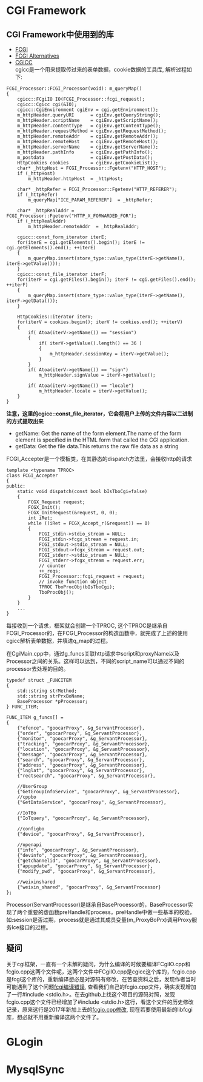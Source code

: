 # CGI Framework
## CGI Framework中使用到的库
- [FCGI](http://www.nongnu.org/fastcgi/)
- [FCGI Alternatives](https://stackoverflow.com/questions/1774647/fastcgi-for-c)
- [CGICC](http://www.gnu.org/software/cgicc/doc/index.html)<br>
cgicc是一个用来提取传过来的表单数据，cookie数据的工具库, 解析过程如下:<br>
```
FCGI_Processor::FCGI_Processor(void): m_queryMap()
{
    cgicc::FCgiIO IO(FCGI_Processor::fcgi_request);
    cgicc::Cgicc cgi(&IO);
    cgicc::CgiEnvironment cgiEnv = cgi.getEnvironment();
    m_httpHeader.queryURI      = cgiEnv.getQueryString();
    m_httpHeader.scriptName    = cgiEnv.getScriptName();
    m_httpHeader.contentType   = cgiEnv.getContentType();
    m_httpHeader.requestMethod = cgiEnv.getRequestMethod(); 
    m_httpHeader.remoteAddr    = cgiEnv.getRemoteAddr();
    m_httpHeader.remoteHost    = cgiEnv.getRemoteHost();
    m_httpHeader.serverName    = cgiEnv.getServerName();
    m_httpHeader.pathInfo      = cgiEnv.getPathInfo();
    m_postdata                 = cgiEnv.getPostData();
    HttpCookies cookies        = cgiEnv.getCookieList();
    char* _httpHost = FCGI_Processor::Fgetenv("HTTP_HOST");   
    if (_httpHost) 
        m_httpHeader.httpHost  = _httpHost;

    char* _httpRefer = FCGI_Processor::Fgetenv("HTTP_REFERER");   
    if (_httpRefer) 
        m_queryMap["ICE_PARAM_REFERER"]  = _httpRefer;

    char* _httpRealAddr = FCGI_Processor::Fgetenv("HTTP_X_FORWARDED_FOR");   
    if (_httpRealAddr) 
        m_httpHeader.remoteAddr  = _httpRealAddr;

    cgicc::const_form_iterator iterE;
    for(iterE = cgi.getElements().begin(); iterE != cgi.getElements().end(); ++iterE) 
    {
        m_queryMap.insert(store_type::value_type(iterE->getName(), iterE->getValue()));
    }
    cgicc::const_file_iterator iterF;
    for(iterF = cgi.getFiles().begin(); iterF != cgi.getFiles().end(); ++iterF) 
    {
        m_queryMap.insert(store_type::value_type(iterF->getName(), iterF->getData()));
    }

    HttpCookies::iterator iterV;
    for(iterV = cookies.begin(); iterV != cookies.end(); ++iterV)
    {
        if( Atoa(iterV->getName()) == "session")
        {
            if( iterV->getValue().length() == 36 )
            {
                m_httpHeader.sessionKey = iterV->getValue();
            }
        }
        if( Atoa(iterV->getName()) == "sign")
            m_httpHeader.signValue = iterV->getValue();

        if( Atoa(iterV->getName()) == "locale")
            m_httpHeader.locale = iterV->getValue();
    }
}
```

**注意，这里的cgicc::const_file_iterator，它会将用户上传的文件内容以二进制的方式提取出来**
- getName: Get the name of the form element.The name of the form element is specified in the HTML form that called the CGI application.
- getData: Get the file data.This returns the raw file data as a string

FCGI_Accepter是一个模板类，在其静态的dispatch方法里，会接收http的请求
```
template <typename TPROC>
class FCGI_Accepter 
{
public:
    static void dispatch(const bool bIsTboCgi=false)
    {
        FCGX_Request request;
        FCGX_Init();
        FCGX_InitRequest(&request, 0, 0);
        int iRet;
        while ((iRet = FCGX_Accept_r(&request)) == 0)
        {
            FCGI_stdin->stdio_stream = NULL;
            FCGI_stdin->fcgx_stream = request.in;
            FCGI_stdout->stdio_stream = NULL;
            FCGI_stdout->fcgx_stream = request.out;
            FCGI_stderr->stdio_stream = NULL;
            FCGI_stderr->fcgx_stream = request.err;
            // counter
            ++_reqs;
            FCGI_Processor::fcgi_request = request;
            // invoke function object
            TPROC TboProcObj(bIsTboCgi);
            TboProcObj();
        }
    }
    ...
}
```
每接收到一个请求，框架就会创建一个TPROC, 这个TPROC是继承自FCGI_Processor的，在FCGI_Processor的构造函数中，就完成了上述的使用cgicc解析表单数据，并填进q_map的过程。

在CgiMain.cpp中，通过g_funcs关联http请求中script和proxyName以及Processor之间的关系。这样可以达到，不同的script_name可以通过不同的processor去处理的目的。
```
typedef struct _FUNCITEM
{
    std::string strMethod;
    std::string strPrxBoName;
    BaseProcessor *pProcessor;
} FUNC_ITEM;

FUNC_ITEM g_funcs[] = 
{
    {"efence", "goocarProxy", &g_ServantProcessor},
    {"order", "goocarProxy", &g_ServantProcessor},
    {"monitor", "goocarProxy", &g_ServantProcessor},
    {"tracking", "goocarProxy", &g_ServantProcessor},
    {"location", "goocarProxy", &g_ServantProcessor},
    {"message", "goocarProxy", &g_ServantProcessor},
    {"search", "goocarProxy", &g_ServantProcessor},
    {"address", "goocarProxy", &g_ServantProcessor},
    {"lnglat", "goocarProxy", &g_ServantProcessor},
    {"rectsearch", "goocarProxy", &g_ServantProcessor},
        
    //UserGroup
    {"GetGroupInfoService", "goocarProxy", &g_ServantProcessor},
    //cppbo
    {"GetDataService", "goocarProxy", &g_ServantProcessor},

    //IoTBo
    {"IoTquery", "goocarProxy", &g_ServantProcessor},

    //configbo
    {"device", "goocarProxy", &g_ServantProcessor},

    //openapi
    {"info", "goocarProxy", &g_ServantProcessor},
    {"devinfo", "goocarProxy", &g_ServantProcessor},
    {"getchannelid", "goocarProxy", &g_ServantProcessor},
    {"appupdate", "goocarProxy", &g_ServantProcessor},
    {"modify_pwd", "goocarProxy", &g_ServantProcessor},

    //weixinshared
    {"weixin_shared", "goocarProxy", &g_ServantProcessor}
};
```
Processor(ServantProcessor)是继承自BaseProcessor的，BaseProcessor实现了两个重要的虚函数preHandle和process，preHandle中做一些基本的校验，如:session是否过期，process就是通过其成员变量(m_ProxyBoPrx)调用Proxy服务Ice接口的过程。

## 疑问
关于cgi框架，一直有一个未解的疑问，为什么编译的时候要编译FCgiIO.cpp和fcgio.cpp这两个文件呢，这两个文件中FCgiIO.cpp是cgicc这个库的，fcgio.cpp是fcgi这个库的，重新编译想必是对源码有修改，在苦查资料之后，发现作者当时可能遇到了这个问题[fcgi编译错误](https://stackoverflow.com/questions/4577453/fcgio-cpp50-error-eof-was-not-declared-in-this-scope), 查看我们自己的fcgio.cpp文件，确实发现增加了一行#include <stdio.h>。在去github上找这个项目的源码对照，发现fcgio.cpp这个文件已经增加了#include <stdio.h>这行，看这个文件的历史修改记录，原来这行是2017年新加上去的[fcgio.cpp修改](https://github.com/FastCGI-Archives/fcgi2/commit/122e55cc354dd4a78849aed8d36c61ed9edeaeb2#diff-5302ed059d26979ddd727918b70ae46e), 现在若要使用最新的libfcgi库，想必就不用重新编译这两个文件了。


# GLogin

# MysqlSync






